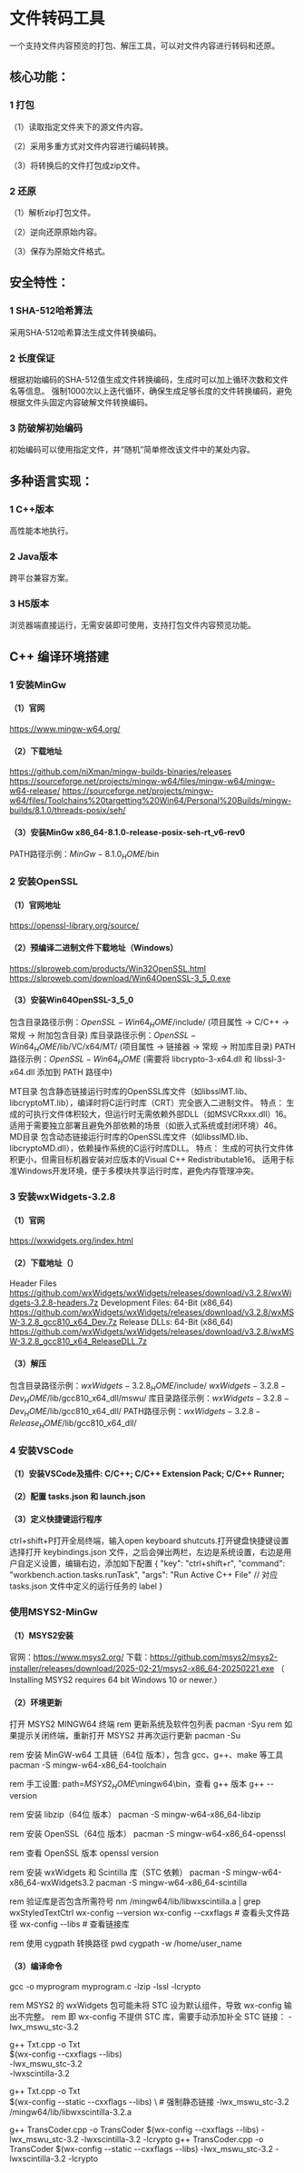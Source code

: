 # 文件转码工具
一个支持文件内容预览的打包、解压工具，可以对文件内容进行转码和还原。

## 核心功能：

### 1 打包
（1）读取指定文件夹下的源文件内容。

（2）采用多重方式对文件内容进行编码转换。

（3）将转换后的文件打包成zip文件。

### 2 还原
（1）解析zip打包文件。

（2）逆向还原原始内容。

（3）保存为原始文件格式。

## 安全特性：

### 1 SHA-512哈希算法
采用SHA-512哈希算法生成文件转换编码。
### 2 长度保证
根据初始编码的SHA-512值生成文件转换编码，生成时可以加上循环次数和文件名等信息。
强制1000次以上迭代循环，确保生成足够长度的文件转换编码，避免根据文件头固定内容破解文件转换编码。
### 3 防破解初始编码
初始编码可以使用指定文件，并“随机”简单修改该文件中的某处内容。

## 多种语言实现：

### 1 C++版本
高性能本地执行。
### 2 Java版本
跨平台兼容方案。
### 3 H5版本
浏览器端直接运行，无需安装即可使用，支持打包文件内容预览功能。

## C++ 编译环境搭建

### 1 安装MinGw
#### （1）官网
https://www.mingw-w64.org/
#### （2）下载地址
https://github.com/niXman/mingw-builds-binaries/releases
https://sourceforge.net/projects/mingw-w64/files/mingw-w64/mingw-w64-release/
https://sourceforge.net/projects/mingw-w64/files/Toolchains%20targetting%20Win64/Personal%20Builds/mingw-builds/8.1.0/threads-posix/seh/
#### （3）安装MinGw x86_64-8.1.0-release-posix-seh-rt_v6-rev0 
PATH路径示例：$MinGw-8.1.0_HOME$/bin

### 2 安装OpenSSL
#### （1）官网地址
https://openssl-library.org/source/
#### （2）预编译二进制文件下载地址（Windows）
https://slproweb.com/products/Win32OpenSSL.html
https://slproweb.com/download/Win64OpenSSL-3_5_0.exe
#### （3）安装Win64OpenSSL-3_5_0
包含目录路径示例：$OpenSSL-Win64_HOME$/include/  (项目属性 → C/C++ → 常规 → 附加包含目录)
库目录路径示例：$OpenSSL-Win64_HOME$/lib/VC/x64/MT/  (项目属性 → 链接器 → 常规 → 附加库目录)
PATH路径示例：$OpenSSL-Win64_HOME$  (需要将 libcrypto-3-x64.dll 和 libssl-3-x64.dll 添加到 PATH 路径中)

‌MT目录‌
    包含‌静态链接运行时库‌的OpenSSL库文件（如libsslMT.lib、libcryptoMT.lib），编译时将C运行时库（CRT）完全嵌入二进制文件。
‌特点‌：
    生成的可执行文件体积较大，但运行时无需依赖外部DLL（如MSVCRxxx.dll）16。
    适用于需要独立部署且避免外部依赖的场景（如嵌入式系统或封闭环境）46。
‌MD目录‌
     包含‌动态链接运行时库‌的OpenSSL库文件（如libsslMD.lib、libcryptoMD.dll），依赖操作系统的C运行时库DLL。
‌特点‌：
    生成的可执行文件体积更小，但需目标机器安装对应版本的Visual C++ Redistributable16。
    适用于标准Windows开发环境，便于多模块共享运行时库，避免内存管理冲突。

### 3 安装wxWidgets-3.2.8
#### （1）官网
https://wxwidgets.org/index.html
#### （2）下载地址（）
Header Files
https://github.com/wxWidgets/wxWidgets/releases/download/v3.2.8/wxWidgets-3.2.8-headers.7z
Development Files: 64-Bit (x86_64)
https://github.com/wxWidgets/wxWidgets/releases/download/v3.2.8/wxMSW-3.2.8_gcc810_x64_Dev.7z
Release DLLs: 64-Bit (x86_64)
https://github.com/wxWidgets/wxWidgets/releases/download/v3.2.8/wxMSW-3.2.8_gcc810_x64_ReleaseDLL.7z
#### （3）解压
包含目录路径示例：$wxWidgets-3.2.8_HOME$/include/  $wxWidgets-3.2.8-Dev_HOME$/lib/gcc810_x64_dll/mswu/
库目录路径示例：$wxWidgets-3.2.8-Dev_HOME$/lib/gcc810_x64_dll/
PATH路径示例：$wxWidgets-3.2.8-Release_HOME$/lib/gcc810_x64_dll/

### 4 安装VSCode
#### （1）安装VSCode及插件: C/C++; C/C++ Extension Pack; C/C++ Runner;  
#### （2）配置 tasks.json 和 launch.json
#### （3）定义快捷键运行程序
ctrl+shift+P打开全局终端，输入open keyboard shutcuts.打开键盘快捷键设置
选择打开 keybindings.json 文件，之后会弹出两栏，左边是系统设置，右边是用户自定义设置，编辑右边，添加如下配置
{
    "key": "ctrl+shift+r",
    "command": "workbench.action.tasks.runTask",
    "args": "Run Active C++ File" // 对应 tasks.json 文件中定义的运行任务的 label
}

### 使用MSYS2-MinGw
#### （1）MSYS2安装
官网：https://www.msys2.org/
下载：https://github.com/msys2/msys2-installer/releases/download/2025-02-21/msys2-x86_64-20250221.exe （ Installing MSYS2 requires 64 bit Windows 10 or newer.）
#### （2）环境更新
打开 MSYS2 MINGW64 终端
rem 更新系统及软件包列表
pacman -Syu
rem 如果提示关闭终端，重新打开 MSYS2 并再次运行更新
pacman -Su

rem 安装 MinGW-w64 工具链（64位 版本），包含 gcc、g++、make 等工具
pacman -S mingw-w64-x86_64-toolchain

rem 手工设置: path=$MSYS2_HOME$\mingw64\bin，查看 g++ 版本
g++ --version

rem 安装 libzip（64位 版本）
pacman -S mingw-w64-x86_64-libzip

rem 安装 OpenSSL（64位 版本）
pacman -S mingw-w64-x86_64-openssl

rem 查看 OpenSSL 版本
openssl version

rem 安装 wxWidgets 和 Scintilla 库（STC 依赖）
pacman -S mingw-w64-x86_64-wxWidgets3.2
pacman -S mingw-w64-x86_64-scintilla

rem 验证库是否包含所需符号
nm /mingw64/lib/libwxscintilla.a | grep wxStyledTextCtrl
wx-config --version
wx-config --cxxflags  # 查看头文件路径
wx-config --libs      # 查看链接库

rem 使用 cygpath 转换路径
pwd
cygpath -w /home/user_name

#### （3）编译命令
gcc -o myprogram myprogram.c -lzip -lssl -lcrypto

rem MSYS2 的 wxWidgets 包可能未将 STC 设为默认组件，导致 wx-config 输出不完整。
rem 即 wx-config 不提供 STC 库，需要手动添加补全 STC 链接： -lwx_mswu_stc-3.2

g++ Txt.cpp -o Txt \
    $(wx-config --cxxflags --libs) \
    -lwx_mswu_stc-3.2 \
    -lwxscintilla-3.2
    
g++ Txt.cpp -o Txt \
    $(wx-config --static --cxxflags --libs) \  # 强制静态链接
    -lwx_mswu_stc-3.2 \
    /mingw64/lib/libwxscintilla-3.2.a
    
g++ TransCoder.cpp -o TransCoder $(wx-config --cxxflags --libs) -lwx_mswu_stc-3.2 -lwxscintilla-3.2 -lcrypto 
g++ TransCoder.cpp -o TransCoder $(wx-config --static --cxxflags --libs) -lwx_mswu_stc-3.2 -lwxscintilla-3.2 -lcrypto 
